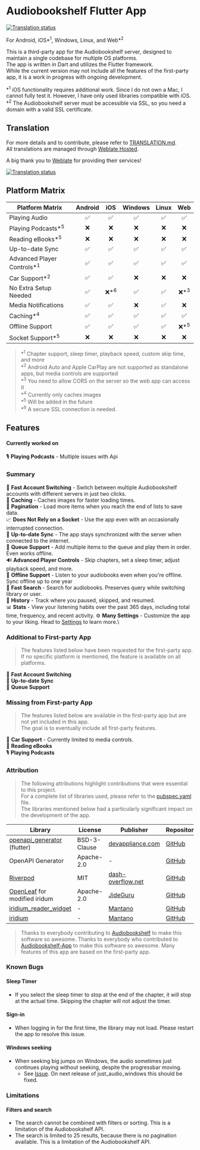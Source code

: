# Audiobookshelf Flutter App
<a href="https://hosted.weblate.org/engage/audiobookshelf-flutter-client/">
<img src="https://hosted.weblate.org/widget/audiobookshelf-flutter-client/app/svg-badge.svg" alt="Translation status" />
</a>

For Android, iOS*<sup>1</sup>, Windows, Linux, and Web*<sup>2</sup>

This is a third-party app for the Audiobookshelf server, designed to maintain a single codebase for multiple OS platforms.\
The app is written in Dart and utilizes the Flutter framework.\
While the current version may not include all the features of the first-party app, it is a work in progress with ongoing development.

*<sup>1</sup> iOS functionality requires additional work. Since I do not own a Mac, I cannot fully test it. However, I have only used libraries compatible with iOS.\
*<sup>2</sup> The Audiobookshelf server must be accessible via SSL, so you need a domain with a valid SSL certificate.

## Translation
For more details and to contribute, please refer to [TRANSLATION.md](TRANSLATION.md).  
All translations are managed through [Weblate Hosted](https://hosted.weblate.org/projects/audiobookshelf-flutter-client/app/).

A big thank you to [Weblate](https://weblate.org) for providing their services!

<a href="https://hosted.weblate.org/engage/audiobookshelf-flutter-client/">
<img src="https://hosted.weblate.org/widget/audiobookshelf-flutter-client/app/multi-blue.svg" alt="Translation status" />
</a>

## Platform Matrix

| Platform Matrix                        | Android |       iOS       | Windows | Linux |      Web       |
|----------------------------------------|:-------:|:---------------:|:-------:|:-----:|:--------------:|
| Playing Audio                          |    ✅    |        ✅        |    ✅    |   ✅   |       ✅        |
| Playing Podcasts*<sup>5</sup>          |    ❌    |        ❌        |    ❌    |   ❌   |       ❌        |
| Reading eBooks*<sup>5</sup>            |    ❌    |        ❌        |    ❌    |   ❌   |       ❌        |
| Up-to-date Sync                        |    ✅    |        ✅        |    ✅    |   ✅   |       ✅        |
| Advanced Player Controls*<sup>1</sup>  |    ✅    |        ✅        |    ✅    |   ✅   |       ✅        |
| Car Support*<sup>2</sup>               |    ✅    |        ✅        |    ❌    |   ❌   |       ❌        |
| No Extra Setup Needed                  |    ✅    | ❌*<sup>6</sup>  |    ✅    |   ✅   | ❌*<sup>3</sup> |
| Media Notifications                    |    ✅    |        ✅        |    ❌    |   ✅   |       ❌        |
| Caching*<sup>4</sup>                   |    ✅    |        ✅        |    ✅    |   ✅   |       ✅        |
| Offline Support                        |    ✅    |        ✅        |    ✅    |   ✅   | ❌*<sup>5</sup> |
| Socket Support*<sup>5</sup>            |    ❌    |        ❌        |    ❌    |   ❌   |       ❌        |

> *<sup>1</sup> Chapter support, sleep timer, playback speed, custom skip time, and more\
> *<sup>2</sup> Android Auto and Apple CarPlay are not supported as standalone apps, but media controls are supported\
> *<sup>3</sup> You need to allow CORS on the server so the web app can access it\
> *<sup>4</sup> Currently only caches images\
> *<sup>5</sup> Will be added in the future\
> *<sup>6</sup> A secure SSL connection is needed.

## Features

#### Currently worked on

🎙️ **Playing Podcasts** - Multiple issues with Api

### Summary

🔀 **Fast Account Switching** - Switch between multiple Audiobookshelf accounts with different servers in just two clicks.\
🚀 **Caching** - Caches images for faster loading times.\
📄 **Pagination** - Load more items when you reach the end of lists to save data.\
📈 **Does Not Rely on a Socket** - Use the app even with an occasionally interrupted connection.\
📅 **Up-to-date Sync** - The app stays synchronized with the server when connected to the internet.\
🔁 **Queue Support** - Add multiple items to the queue and play them in order. Even works offline.\
🔊 **Advanced Player Controls** - Skip chapters, set a sleep timer, adjust playback speed, and more.\
📴 **Offline Support** - Listen to your audiobooks even when you're offline. Sync offline up to one year\
🔎 **Fast Search** - Search for audiobooks. Preserves query while switching library or user.\
📖 **History** - Track where you paused, skipped, and resumed.\
📊 **Stats** - View your listening habits over the past 365 days, including total time, frequency, and recent activity.
⚙️ **Many Settings** - Customize the app to your liking. Head to [Settings](SETTINGS.md) to learn more.\

### Additional to First-party App

> The features listed below have been requested for the first-party app.\
> If no specific platform is mentioned, the feature is available on all platforms.

🚀 **Fast Account Switching**\
📅 **Up-to-date Sync**\
🔁 **Queue Support**

### Missing from First-party App

> The features listed below are available in the first-party app but are not yet included in this app.\
> The goal is to eventually include all first-party features.

🚗 **Car Support** - Currently limited to media controls.\
📖 **Reading eBooks**\
🎙️ **Playing Podcasts**

### Attribution
> The following attributions highlight contributions that were essential to this project.\
> For a complete list of libraries used, please refer to the [pubspec.yaml](pubspec.yaml) file.\
> The libraries mentioned below had a particularly significant impact on the development of the app.

| Library                                                                     | License      | Publisher                                                                  | Repository                                                   |
|-----------------------------------------------------------------------------|--------------|----------------------------------------------------------------------------|--------------------------------------------------------------|
| [openapi_generator](https://pub.dev/packages/openapi_generator) (flutter)   | BSD-3-Clause | [devappliance.com](https://pub.dev/publishers/devappliance.com/packages)   | [GitHub](https://github.com/gibahjoe/openapi-generator-dart) |
| OpenAPI Generator                                                           | Apache-2.0   | -                                                                          | [GitHub](https://github.com/OpenAPITools/openapi-generator)  |
| [Riverpod](https://pub.dev/packages/flutter_riverpod)                       | MIT          | [dash-overflow.net](https://pub.dev/publishers/dash-overflow.net/packages) | [GitHub](https://github.com/rrousselGit/riverpod)            | [GitHub](
| [OpenLeaf](https://github.com/JideGuru/FlutterEbookApp) for modified iridum | Apache-2.0   | [JideGuru](https://github.com/JideGuru)                                    | [GitHub](https://github.com/JideGuru/FlutterEbookApp)        |
| [iridium_reader_widget](https://github.com/Mantano/iridium_reader_widget)   | -            | [Mantano](https://github.com/Mantano)                                      | [GitHub](https://github.com/Mantano/iridium_reader_widget)   |
| [iridium](https://github.com/Mantano/iridium)                               | -            | [Mantano](https://github.com/Mantano)                                      | [GitHub](https://github.com/Mantano/iridium)                 |

> Thanks to everybody contributing to [Audiobookshelf](https://github.com/advplyr/audiobookshelf) to make this software so awesome.
> Thanks to everybody who contributed to [Audiobookshelf-App](https://github.com/advplyr/audiobookshelf-app) to make this software so awesome.
> Many features of this app are based on the first-party app.

### Known Bugs

#### Sleep Timer

- If you select the sleep timer to stop at the end of the chapter, it will stop at the actual time. Skipping the chapter will not adjust the timer.

#### Sign-in

- When logging in for the first time, the library may not load. Please restart the app to resolve this issue.

#### Windows seeking

- When seeking big jumps on Windows, the audio sometimes just continues playing without seeking, despite the progressbar moving.
    - See [Issue](https://github.com/bdlukaa/just_audio_windows/issues/19). On next release of just_audio_windows this should be fixed.

### Limitations
#### Filters and search
- The search cannot be combined with filters or sorting. This is a limitation of the Audiobookshelf API.
- The search is limited to 25 results, because there is no pagination available. This is a limitation of the Audiobookshelf API.